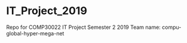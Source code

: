 # IT_Project_2019
Repo for COMP30022 IT Project Semester 2 2019
Team name: compu-global-hyper-mega-net
